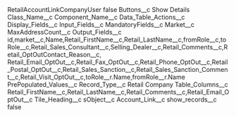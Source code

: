 <?xml version="1.0" encoding="UTF-8"?>
<CustomMetadata xmlns="http://soap.sforce.com/2006/04/metadata" xmlns:xsi="http://www.w3.org/2001/XMLSchema-instance" xmlns:xsd="http://www.w3.org/2001/XMLSchema">
    <label>RetailAccountLinkCompanyUser</label>
    <protected>false</protected>
    <values>
        <field>Buttons__c</field>
        <value xsi:type="xsd:string">Show Details</value>
    </values>
    <values>
        <field>Class_Name__c</field>
        <value xsi:nil="true"/>
    </values>
    <values>
        <field>Component_Name__c</field>
        <value xsi:nil="true"/>
    </values>
    <values>
        <field>Data_Table_Actions__c</field>
        <value xsi:nil="true"/>
    </values>
    <values>
        <field>Display_Fields__c</field>
        <value xsi:nil="true"/>
    </values>
    <values>
        <field>Input_Fields__c</field>
        <value xsi:nil="true"/>
    </values>
    <values>
        <field>MandatoryFields__c</field>
        <value xsi:nil="true"/>
    </values>
    <values>
        <field>Market__c</field>
        <value xsi:nil="true"/>
    </values>
    <values>
        <field>MaxAddressCount__c</field>
        <value xsi:nil="true"/>
    </values>
    <values>
        <field>Output_Fields__c</field>
        <value xsi:type="xsd:string">id,market__c,Name,Retail_FirstName__c,Retail_LastName__c,fromRole__c,toRole__c,Retail_Sales_Consultant__c,Selling_Dealer__c,Retail_Comments__c,Retail_OptOutContact_Reason__c, Retail_Email_OptOut__c,Retail_Fax_OptOut__c,Retail_Phone_OptOut__c,Retail_Postal_OptOut__c,Retail_Sales_Sanction__c,Retail_Sales_Sanction_Comment__c,Retail_Visit_OptOut__c,toRole__r.Name,fromRole__r.Name</value>
    </values>
    <values>
        <field>PrePopulated_Values__c</field>
        <value xsi:nil="true"/>
    </values>
    <values>
        <field>Record_Type__c</field>
        <value xsi:type="xsd:string">Retail Company</value>
    </values>
    <values>
        <field>Table_Columns__c</field>
        <value xsi:type="xsd:string">Retail_FirstName__c,Retail_LastName__c,Retail_Comments__c,Retail_Email_OptOut__c</value>
    </values>
    <values>
        <field>Tile_Heading__c</field>
        <value xsi:nil="true"/>
    </values>
    <values>
        <field>sObject__c</field>
        <value xsi:type="xsd:string">Account_Link__c</value>
    </values>
    <values>
        <field>show_records__c</field>
        <value xsi:type="xsd:boolean">false</value>
    </values>
</CustomMetadata>
